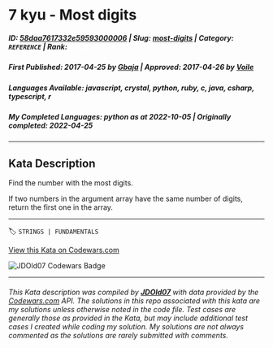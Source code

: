 # 7 kyu - Most digits

##### **ID**: [58daa7617332e59593000006](https://www.codewars.com/kata/58daa7617332e59593000006) | **Slug**: [most-digits](https://www.codewars.com/kata/58daa7617332e59593000006) | **Category**: `REFERENCE` | **Rank**: <span style="color:white">7 kyu</span>

##### **First Published**: 2017-04-25 ***by*** [Gbaja](https://www.codewars.com/users/Gbaja) | **Approved**: 2017-04-26 ***by*** [Voile](https://www.codewars.com/users/Voile)

##### **Languages Available**: javascript, crystal, python, ruby, c, java, csharp, typescript, r

##### **My Completed Languages**: python ***as at*** 2022-10-05 | **Originally completed**: 2022-04-25

---

## Kata Description


Find the number with the most digits.



If two numbers in the argument array have the same number of digits, return the first one in the array.



---


🏷 `STRINGS | FUNDAMENTALS`


[View this Kata on Codewars.com](https://www.codewars.com/kata/58daa7617332e59593000006)

![](https://www.codewars.com/users/jdold07/badges/large "JDOld07 Codewars Badge")

---

###### *This Kata description was compiled by [**JDOld07**](https://tpstech.dev) with data provided by the [Codewars.com](https://www.codewars.com) API.  The solutions in this repo associated with this kata are my solutions unless otherwise noted in the code file.  Test cases are generally those as provided in the Kata, but may include additional test cases I created while coding my solution.  My solutions are not always commented as the solutions are rarely submitted with comments.*
